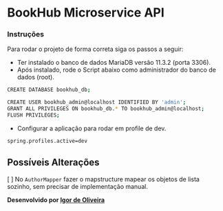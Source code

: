 # BookHub Microservice API

### Instruções

Para rodar o projeto de forma correta siga os passos a seguir:

- Ter instalado o banco de dados MariaDB versão 11.3.2 (porta 3306).
- Após instalado, rode o Script abaixo como administrador do banco de dados (root).
```sh
CREATE DATABASE bookhub_db;

CREATE USER bookhub_admin@localhost IDENTIFIED BY 'admin';
GRANT ALL PRIVILEGES ON bookhub_db.* TO bookhub_admin@localhost;
FLUSH PRIVILEGES;
```
- Configurar a aplicação para rodar em profile de dev.
```sh
spring.profiles.active=dev
```

## Possíveis Alterações
[ ] No `AuthorMapper` fazer o mapstructure mapear os objetos de lista sozinho, sem precisar de implementação manual.


**Desenvolvido por <u>Igor de Oliveira</u>**



